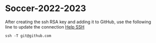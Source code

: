 # Soccer-2022-2023


After creating the ssh RSA key and adding it to GitHub, use the following line to update the connection [Help SSH](https://docs.github.com/en/authentication/connecting-to-github-with-ssh/testing-your-ssh-connection)
```
ssh -T git@github.com
```